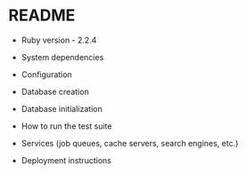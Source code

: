 # README

* Ruby version - 2.2.4

* System dependencies

* Configuration

* Database creation

* Database initialization

* How to run the test suite

* Services (job queues, cache servers, search engines, etc.)

* Deployment instructions
